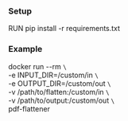 

### Setup
RUN pip install -r requirements.txt

### Example
docker run --rm `\` <br>
  -e INPUT_DIR=/custom/in `\` <br>
  -e OUTPUT_DIR=/custom/out `\` <br>
  -v /path/to/flatten:/custom/in `\` <br>
  -v /path/to/output:/custom/out `\` <br>
  pdf-flattener
